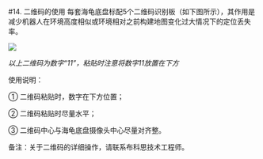 #14.	二维码的使用
每套海龟底盘标配5个二维码识别板（如下图所示），其作用是减少机器人在环境高度相似或环境相对之前构建地图变化过大情况下的定位丢失率。

![](https://hbimg.huabanimg.com/9b5ed9e091c51467a36346025757e07bd0092d32ddf9-yZrbUX_fw658)

*以上二维码为数字“11”，粘贴时注意将数字11放置在下方*

使用说明：

①	二维码粘贴时，数字在下方位置；

②	二维码粘贴时尽量水平；

③	二维码中心与海龟底盘摄像头中心尽量对齐整。

备注：关于二维码的详细操作，请联系布科思技术工程师。
